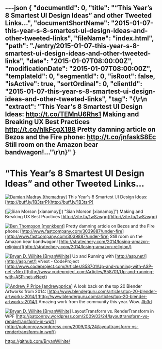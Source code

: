 ---json
{
  "documentId": 0,
  "title": "“This Year’s 8 Smartest UI Design Ideas” and other Tweeted Links…",
  "documentShortName": "2015-01-07-this-year-s-8-smartest-ui-design-ideas-and-other-tweeted-links",
  "fileName": "index.html",
  "path": "./entry/2015-01-07-this-year-s-8-smartest-ui-design-ideas-and-other-tweeted-links",
  "date": "2015-01-07T08:00:00Z",
  "modificationDate": "2015-01-07T08:00:00Z",
  "templateId": 0,
  "segmentId": 0,
  "isRoot": false,
  "isActive": true,
  "sortOrdinal": 0,
  "clientId": "2015-01-07-this-year-s-8-smartest-ui-design-ideas-and-other-tweeted-links",
  "tag": "{\r\n  \"extract\": \"This Year's 8 Smartest UI Design Ideas: <http://t.co/TEMnU6Rhs1>  Making and Breaking UX Best Practices <http://t.co/hlkFcgX188>  Pretty damning article on Bezos and the Fire phone: <http://t.co/jnfaskS8Ec>  Still room on the Amazon bear bandwagon!...\"\r\n}"
}
---

# “This Year’s 8 Smartest UI Design Ideas” and other Tweeted Links…

[<img alt="Damian Madray [themadray]" src="https://songhay.blob.core.windows.net/shared-social-twitter/themadray.jpg">](http://damian.is/ "Damian Madray [themadray]") <span>This Year's 8 Smartest UI Design Ideas: [http://buff.ly/1B3tsrP](http://buff.ly/1B3tsrP)</span>

[<img alt="Sian Morson [xianamoy]" src="https://songhay.blob.core.windows.net/shared-social-twitter/xianamoy.jpeg">]( "Sian Morson [xianamoy]") <span>Making and Breaking UX Best Practices [http://zite.to/1wSzwgq](http://zite.to/1wSzwgq)</span>

[<img alt="Ben Thompson [monkbent]" src="https://songhay.blob.core.windows.net/shared-social-twitter/monkbent.jpeg">](http://www.stratechery.com/ "Ben Thompson [monkbent]") <span>Pretty damning article on Bezos and the Fire phone: [http://www.fastcompany.com/3039887/under-fire](http://www.fastcompany.com/3039887/under-fire) Still room on the Amazon bear bandwagon! [http://stratechery.com/2014/losing-amazon-religion/](http://stratechery.com/2014/losing-amazon-religion/)</span>

[<img alt="Bryan D. Wilhite [BryanWilhite]" src="https://songhay.blob.core.windows.net/shared-social-twitter/BryanWilhite.jpeg">](http://songhayblog.azurewebsites.net/ "Bryan D. Wilhite [BryanWilhite]") <span>Up and Running with [http://asp.net/](http://asp.net/) vNext - CodeProject [http://www.codeproject.com/Articles/858701/Up-and-running-with-ASP-net-vNext](http://www.codeproject.com/Articles/858701/Up-and-running-with-ASP-net-vNext)</span>

[<img alt="Andrew P Price [andrewpprice]" src="https://songhay.blob.core.windows.net/shared-social-twitter/andrewpprice.jpg">](http://www.blenderguru.com/ "Andrew P Price [andrewpprice]") <span>A look back on the top 20 Blender Artworks from 2014: [http://www.blenderguru.com/articles/top-20-blender-artworks-2014/](http://www.blenderguru.com/articles/top-20-blender-artworks-2014/) Amazing work from the community this year. Wow. [#b3d](http://search.twitter.com/search?q=%23b3d)</span>

[<img alt="Bryan D. Wilhite [BryanWilhite]" src="https://songhay.blob.core.windows.net/shared-social-twitter/BryanWilhite.jpeg">](http://songhayblog.azurewebsites.net/ "Bryan D. Wilhite [BryanWilhite]") <span>LayoutTransform vs. RenderTransform in WPF [http://patconroy.wordpress.com/2009/03/24/layouttransform-vs-rendertransform-in-wpf/](http://patconroy.wordpress.com/2009/03/24/layouttransform-vs-rendertransform-in-wpf/)</span>

<https://github.com/BryanWilhite/>
